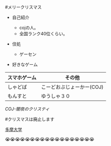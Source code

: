 #メリークリスマス

* 自己紹介
  * cojの人。
  * 全国ランク40位くらい。
* 住処
  * ゲーセン
 

* 好きなゲーム

 スマホゲーム| その他
 ------------ | -------------
 しゃどば | こーどおぶじょーかー(COJ)
 もんすと | ゆうしゃ３０


  _COJ-闇夜のクリスティ_

 #クリスマスは廃止します


 [多摩大学](http://www.tama.ac.jp/)

 :sob::sob::sob::sob::sob::sob::sob::sob::sob::sob::sob::sob::sob::sob::sob::sob::sob::sob:

